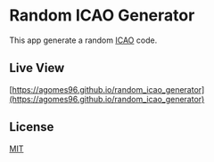 # Random ICAO Generator

This app generate a random [ICAO](https://en.wikipedia.org/wiki/ICAO_airport_code) code.

## Live View
[https://agomes96.github.io/random_icao_generator](https://agomes96.github.io/random_icao_generator)

## License
[MIT](https://choosealicense.com/licenses/mit/)